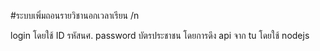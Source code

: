 #ระบบเพิ่มถอนรายวิชานอกเวลาเรียน /n

login โดยใช้ ID รหัสนศ. password บัตรประชาชน
โดยการดึง api จาก tu โดยใช้ nodejs
